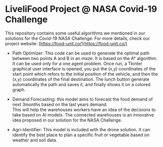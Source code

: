 # LiveliFood Project @ NASA Covid-19 Challenge
This repository contains some useful algorithms we mentioned in our solutions for the Covid-19 NASA Challenge. For more details, check our project website: [https://food-unit.co/](https://food-unit.co/)


- Path Optimizer: This code can be used to generate the optimal path between two points A and B in an maze. It is based on the A* algorithm. It can be used only for a one agent problem. Once run, a Tkinter graphical user interface is opened, you put the (x,y) coordinates of the start point which refers to the initial position of the vehicle, and then the (x,y) coordinates of the final destination. The lunch button generate automatically the path and saves it, and finally shows it on a colored graph.

- Demand Forecasting: this model aims to forecast the food demand of next 3months based on the last years demand.  
This will help the warehouses workers have an idea of the decisions to take based on AI models. The connected warehouses
is an innovative idea proposed in our solution for the NASA Challenge.

- Agri-Identifier: This model is included with the drone solution. It can identify the best place to plan a specific fruit or vegetable based on weather and soil data. 
